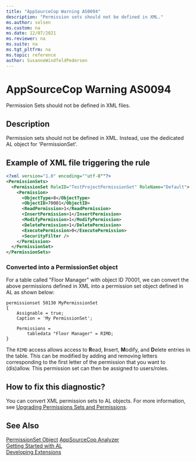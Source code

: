 ```yaml
---
title: "AppSourceCop Warning AS0094"
description: "Permission sets should not be defined in XML."
ms.author: solsen
ms.custom: na
ms.date: 12/07/2021
ms.reviewer: na
ms.suite: na
ms.tgt_pltfrm: na
ms.topic: reference
author: SusanneWindfeldPedersen
---
```

[//]: # (START>DO_NOT_EDIT)
[//]: # (IMPORTANT:Do not edit any of the content between here and the END>DO_NOT_EDIT.)
[//]: # (Any modifications should be made in the .xml files in the ModernDev repo.)
# AppSourceCop Warning AS0094
Permission Sets should not be defined in XML files.

## Description
Permission sets should not be defined in XML. Instead, use the dedicated AL object for 'PermissionSet'.

[//]: # (IMPORTANT: END>DO_NOT_EDIT)

## Example of XML file triggering the rule

```XML
<?xml version="1.0" encoding=""utf-8""?>
<PermissionSets>
  <PermissionSet RoleID="TestProjectPermissionSet" RoleName="Default">
    <Permission>
      <ObjectType>8</ObjectType>
      <ObjectID>70001</ObjectID>
      <ReadPermission>1</ReadPermission>
      <InsertPermission>1</InsertPermission>
      <ModifyPermission>1</ModifyPermission>
      <DeletePermission>1</DeletePermission>
      <ExecutePermission>0</ExecutePermission>
      <SecurityFilter />
    </Permission>
  </PermissionSet>
</PermissionSets>
```

### Converted into a PermissionSet object
For a table called "Floor Manager" with object ID 70001, we can convert the above permissions defined in XML into a permission set object defined in AL as shown below:

```AL
permissionset 50130 MyPermissionSet 
{ 
    Assignable = true;
    Caption = 'My PermissionSet';

    Permissions = 
        tabledata "Floor Manager" = RIMD;
} 

```

The `RIMD` access allows access to **R**ead, **I**nsert, **M**odify, and **D**elete entries in the table. This can be modified by adding and removing letters corresponding to the first letter of the permission that you want to (dis)allow. This permission set can then be assigned to users/roles.

## How to fix this diagnostic?
You can convert XML permission sets to AL objects. For more information, see [Upgrading Permissions Sets and Permissions](../../upgrade/upgrade-permissions.md).

## See Also
[PermissionSet Object](../devenv-permissionset-object.md)
[AppSourceCop Analyzer](appsourcecop.md)  
[Getting Started with AL](../devenv-get-started.md)  
[Developing Extensions](../devenv-dev-overview.md)  
